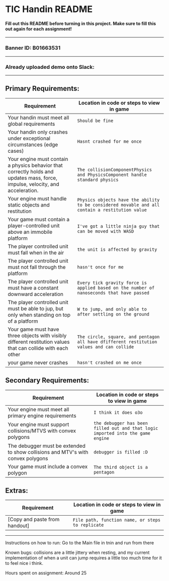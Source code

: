 # TIC Handin README
#### Fill out this README before turning in this project. Make sure to fill this out again for each assignment!
---
### Banner ID: B01663531
---
### Already uploaded demo onto Slack:
---
## Primary Requirements:
| Requirement                                                                                                                    | Location in code or steps to view in game                                                           |
|--------------------------------------------------------------------------------------------------------------------------------|-----------------------------------------------------------------------------------------------------|
| Your handin must meet all global requirements                                                                                  | ```Should be fine```                                                                                |
| Your handin only crashes under exceptional circumstances (edge cases)                                                          | ```Hasnt crashed for me once```                                                                     |
| Your engine must contain a physics behavior that correctly holds and updates mass, force, impulse, velocity, and acceleration. | ```The collisionComponentPhysics and PhysicsComponent handle standard physics```                    |
| Your engine must handle static objects and restitution                                                                         | ```Physics objects have the ability to be considered movable and all contain a restitution value``` |
| Your game must contain a player-controlled unit above an immobile platform                                                     | ```I've got a little ninja guy that can be moved with WASD```                                       |
| The player controlled unit must fall when in the air                                                                           | ```the unit is affected by gravity```                                                               |
| The player controlled unit must not fall through the platform                                                                  | ```hasn't once for me```                                                                            |
| The player controlled unit must have a constant downward acceleration                                                          | ```Every tick gravity force is applied based on the number of nanoseconds that have passed```       |
| The player controlled unit must be able to jup, but only when standing on top of a platform                                    | ```W to jump, and only able to after settling on the ground```                                      |
| Your game must have three objects with visibly different restitution values that can collide with each other                   | ```The circle, square, and pentagon all have dfifferent restitution values and can collide```       |
| your game never crashes                                                                                                        | ```hasn't crashed on me once```                                                                     |


## Secondary Requirements:
| Requirement                                                                     | Location in code or steps to view in game                                                                                                                                                                           |
|---------------------------------------------------------------------------------|---------------------------------------------------------------------------------------------------------------------------------------------------------------------------------------------------------------------|
| Your engine must meet all primary engine requirements                           | ```I think it does o3o```                                                                                                                                                                                           |
| Your engine must support collisions/MTVS with convex polygons                   | ```the debugger has been filled out and that logic imported into the game engine```                                                                                                                                 |
| The debugger must be extended to show collisions and MTV's with convex polygons | ```debugger is filled :D```                                                                                                                                                                                         |
| Your game must include a convex polygon                                         | ```The third object is a pentagon```                                                                                                                                                                                |

## Extras:
| Requirement | Location in code or steps to view in game  |
|---|---|
| [Copy and paste from handout] | ```File path, function name, or steps to replicate``` |

--------------------------------------------------------------

Instructions on how to run:
Go to the Main file in tnin and run from there

Known bugs: collisions are a little jittery when resting, and my current implementation of when a unit can jump requires a little too much time for 
it to feel nice i think.

Hours spent on assignment: 
Around 25
